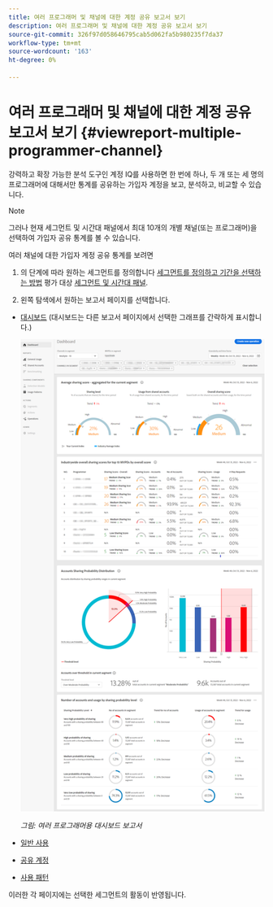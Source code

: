 ```yaml
---
title: 여러 프로그래머 및 채널에 대한 계정 공유 보고서 보기
description: 여러 프로그래머 및 채널에 대한 계정 공유 보고서 보기
source-git-commit: 326f97d058646795cab5d062fa5b980235f7da37
workflow-type: tm+mt
source-wordcount: '163'
ht-degree: 0%

---
```


# 여러 프로그래머 및 채널에 대한 계정 공유 보고서 보기 {#viewreport-multiple-programmer-channel}

강력하고 확장 가능한 분석 도구인 계정 IQ를 사용하면 한 번에 하나, 두 개 또는 세 명의 프로그래머에 대해서만 통계를 공유하는 가입자 계정을 보고, 분석하고, 비교할 수 있습니다.

>[!NOTE]
>
>그러나 현재 세그먼트 및 시간대 패널에서 최대 10개의 개별 채널(또는 프로그래머)을 선택하여 가입자 공유 통계를 볼 수 있습니다.

여러 채널에 대한 가입자 계정 공유 통계를 보려면

1. 의 단계에 따라 원하는 세그먼트를 정의합니다 [세그먼트를 정의하고 기간을 선택하는 방법](/help/AccountIQ/howto-select-segment-timeframe.md) 평가 대상 [세그먼트 및 시간대 패널](/help/AccountIQ/segments-timeframe.md).

1. 왼쪽 탐색에서 원하는 보고서 페이지를 선택합니다.

* [대시보드](/help/AccountIQ/dashboard.md) (대시보드는 다른 보고서 페이지에서 선택한 그래프를 간략하게 표시합니다.)

   ![](assets/mult-prog-dashboard.png)

   *그림: 여러 프로그래머용 대시보드 보고서*

* [일반 사용](/help/AccountIQ/general-usage-reports.md)

* [공유 계정](/help/AccountIQ/shared-acc-reports.md)

* [사용 패턴](/help/AccountIQ/usage-patterns.md)

이러한 각 페이지에는 선택한 세그먼트의 활동이 반영됩니다.
